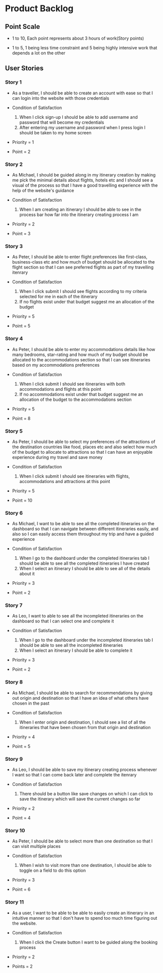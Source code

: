 # Product Backlog

## Point Scale

 - 1 to 10, Each point represents about 3 hours of work(Story points)

 - 1 to 5, 1 being less time constraint and 5 being highly intensive work that depends a lot on the other

## User Stories

### Story 1

- As a traveller, I should be able to create an account with ease so that I can login into the website with those credentials

- Condition of Satisfaction
    1. When I click sign-up I should be able to add username and password that will become my credentials
    2. After entering my username and password when I press login I should be taken to my home screen

- Priority = 1
- Point = 2

### Story 2

- As Michael, I should be guided along in my itinerary creation by making me pick the minimal details about flights, hotels etc and I should see a visual of the process so that I have a good travelling experience with the help of the website's guidance

- Condition of Satisfaction
    1. When I am creating an itinerary I should be able to see in the process bar how far into the itinerary creating process I am

- Priority = 2
- Point = 3

### Story 3

- As Peter, I should be able to enter flight preferences like first-class, business-class etc and how much of budget should be allocated to the flight section so that I can see preferred flights as part of my travelling itenrary

- Condition of Satisfaction
    1. When I click submit I should see flights according to my criteria selected for me in each of the itinerary
    2. If no flights exist under that budget suggest me an allocation of the budget

- Priority = 5
- Point = 5

### Story 4

- As Peter, I should be able to enter my accommodations details like how many bedrooms, star-rating and how much of my budget should be allocated to the accommodations section so that I can see itineraries based on my accommodations preferences

- Condition of Satisfaction
    1. When I click submit I should see itineraries with both accommodations and flights at this point
    2. If no accommodations exist under that budget suggest me an allocation of the budget to the accommodations section

- Priority = 5
- Point = 8

### Story 5
- As Peter, I should be able to select my preferences of the attractions of the destination countries like food, places etc and also select how much of the budget to allocate to attractions so that I can have an enjoyable experience during my travel and save money

- Condition of Satisfaction
    1. When I click submit I should see itineraries with flights, accommodations and attractions at this point

- Priority = 5
- Point = 10

### Story 6

- As Michael, I want to be able to see all the completed itineraries on the dashboard so that I can navigate between different itineraries easily, and also so I can easily access them throughout my trip and have a guided experience 

- Condition of Satisfaction
    1. When I go to the dashboard under the completed itineraries tab I should be able to see all the completed itineraries I have created
    2. When I select an itinerary I should be able to see all of the details about it  

- Priority = 3
- Point = 2

### Story 7

- As Leo, I want to able to see all the incompleted itineraries on the dashboard so that I can select one and complete it

- Condition of Satisfaction
    1. When I go to the dashboard under the incompleted itineraries tab I should be able to see all the incompleted itineraries
    2. When I select an itinerary I should be able to complete it

- Priority = 3
- Point = 2

### Story 8

- As Michael, I should be able to search for recommendations by giving out origin and destination so that I have an idea of what others have chosen in the past

- Condition of Satisfaction
    1. When I enter origin and destination, I should see a list of all the itineraries that have been chosen from that origin and destination

- Priority = 4
- Point = 5

### Story 9

- As Leo, I should be able to save my itinerary creating process whenever I want so that I can come back later and complete the itenrary

- Condition of Satisfaction
    1. There should be a button like save changes on which I can click to save the itinerary which will save the current changes so far

- Priority = 2
- Point = 4

### Story 10

- As Peter, I should be able to select more than one destination so that I can visit multiple places

- Condition of Satisfaction
    1. When I wish to visit more than one destination, I should be able to toggle on a field to do this option

- Priority = 3
- Point = 6

### Story 11

- As a user, I want to be able to be able to easily create an itinerary in an intuitive manner so that I don't have to spend too much time figuring out the website.

- Condition of Satisfaction
    1. When I click the Create button I want to be guided along the booking process
    
- Priority = 2
- Points = 2

